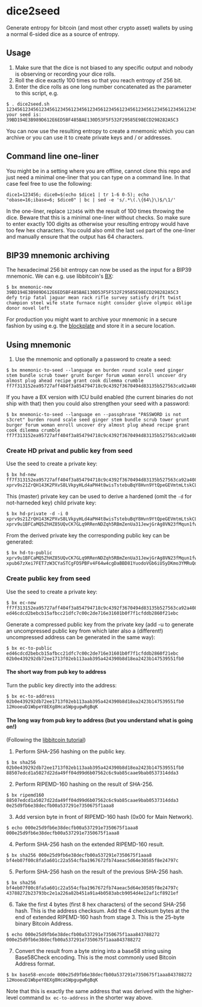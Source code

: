 # dice2seed
Generate entropy for bitcoin (and most other crypto asset) wallets by using a normal 6-sided dice as a source of entropy.

## Usage
1. Make sure that the dice is not biased to any specific output and nobody is observing or recording your dice rolls.
2. Roll the dice exactly 100 times so that you reach entropy of 256 bit.
3. Enter the dice rolls as one long number concatenated as the parameter to this script, e.g.
```
$ . dice2seed.sh 1234561234561234561234561234561234561234561234561234561234561234561234561234561234561234561234561234
your seed is:
39BD194E3B989D612E6ED5BF485BAE130D53F5F532F29585E98ECD298282A5C3
```
You can now use the resulting entropy to create a mnemonic which you can archive or you can use it to create private keys and / or addresses.

## Command line one-liner
You might be in a setting where you are offline, cannot clone this repo and just need a minimal one-liner that you can type on a command line. In that case feel free to use the following:
```
dice1=123456; dice0=$(echo $dice1 | tr 1-6 0-5); echo "obase=16;ibase=6; $dice0" | bc | sed -e 's/.*\(.\{64\}\)$/\1/'
```

In the one-liner, replace `123456` with the result of 100 times throwing the dice. Beware that this is a minimal one-liner without checks. So make sure to enter exactly 100 digits as otherwise your resulting entropy would have too few hex characters. You could also omit the last `sed` part of the one-liner and manually ensure that the output has 64 characters.

## BIP39 mnemonic archiving
The hexadecimal 256 bit entropy can now be used as the input for a BIP39 mnemonic. We can e.g. use libbitcoin's [BX](https://github.com/libbitcoin/libbitcoin-explorer/wiki/bx-mnemonic-new):
```
$ bx mnemonic-new 39BD194E3B989D612E6ED5BF485BAE130D53F5F532F29585E98ECD298282A5C3
defy trip fatal jaguar mean rack rifle survey satisfy drift twist champion steel wife state furnace night consider glove olympic oblige donor novel left
```
For production you might want to archive your mnemonic in a secure fashion by using e.g. the [blockplate](https://www.blockplate.com/) and store it in a secure location.

## Using mnemonic
1. Use the mnemonic and optionally a password to create a seed:
```
$ bx mnemonic-to-seed --language en burden round scale seed ginger stem bundle scrub tower grunt burger forum woman enroll uncover dry almost plug ahead recipe grant cook dilemma crumble
ff7f313152ea95727aff404f3a854794718c9c4392f3670494d83135b527563ca92a4080fb0923d8bc36a9a6177fff2995cf3653ea27ba0e525684b03fdd0f74
```
If you have a BX version with ICU build enabled (the current binaries do not ship with that) then you could also strengthen your seed with a password:
```
$ bx mnemonic-to-seed --language en --passphrase "PASSWORD is not s3cret" burden round scale seed ginger stem bundle scrub tower grunt burger forum woman enroll uncover dry almost plug ahead recipe grant cook dilemma crumble
ff7f313152ea95727aff404f3a854794718c9c4392f3670494d83135b527563ca92a4080fb0923d8bc36a9a6177fff2995cf3653ea27ba0e525684b03fdd0f74
```

### Create HD privat and public key from seed
Use the seed to create a private key:
```
$ bx hd-new ff7f313152ea95727aff404f3a854794718c9c4392f3670494d83135b527563ca92a4080fb0923d8bc36a9a6177fff2995cf3653ea27ba0e525684b03fdd0f74
xprv9s21ZrQH143K2PXvS8LVkpyHLd4aPH4t8wisTstebuBqY8Hvn9YtQpeGEVmtmLtskCLcEvKuMcaBZ7o9k6UEvNyVBPFELPXn2Yvos4ipoMa
```

This (master) private key can be used to derive a hardened (omit the `-d` for not-harneded key) child private key:
```
$ bx hd-private -d -i 0 xprv9s21ZrQH143K2PXvS8LVkpyHLd4aPH4t8wisTstebuBqY8Hvn9YtQpeGEVmtmLtskCLcEvKuMcaBZ7o9k6UEvNyVBPFELPXn2Yvos4ipoMa
xprv9u1BFCaMQ5ZhHZ85UQvCK7GLq9RRenNDZqh5RBmZenUa31JewjGrAg8VN23fMqun1fwmFKtAQYtWopovLbLtPu5BzRQp2mqP3Kghce2pC3D
```

From the derived private key the corresponding public key can be generated:
```
$ bx hd-to-public xprv9u1BFCaMQ5ZhHZ85UQvCK7GLq9RRenNDZqh5RBmZenUa31JewjGrAg8VN23fMqun1fwmFKtAQYtWopovLbLtPu5BzRQp2mqP3Kghce2pC3D
xpub67zXei7FET7zW3CYaSTCgFD5PBFv4F64w4cgDaBBD81YuodoVGb6iUSyDKmo3YMRuQdDx7ffL3WYM6M6xJka5EiXTyM3fKALy698dgbWd9L
```

### Create public key from seed
Use the seed to create a private key:
```
$ bx ec-new ff7f313152ea95727aff404f3a854794718c9c4392f3670494d83135b527563ca92a4080fb0923d8bc36a9a6177fff2995cf3653ea27ba0e525684b03fdd0f74
ed46cdcd2bebcb15afbcc21dfc7c00c2de716e31601b0f7f1cfddb2860f21ebc
```

Generate a compressed public key from the private key (add -u to generate an uncompressed public key from which later also a (different!) uncompressed address can be generated in the same way):
```
$ bx ec-to-public ed46cdcd2bebcb15afbcc21dfc7c00c2de716e31601b0f7f1cfddb2860f21ebc
02b0e439292db72ee1713f02eb113aab395a424390b8d18ea2423b147539551fb0
```
#### The short way from pub key to address

Turn the public key directly into the address:
```
$ bx ec-to-address 02b0e439292db72ee1713f02eb113aab395a424390b8d18ea2423b147539551fb0
12HooeuD1WbpeY8EXg8HcaSWpgugwRgBqK
```

#### The long way from pub key to address (but you understand what is going on!)
(Following the [libbitcoin tutorial](https://github.com/libbitcoin/libbitcoin-explorer/wiki/Payment-Address-Deconstruction))

1. Perform SHA-256 hashing on the public key.
```
$ bx sha256 02b0e439292db72ee1713f02eb113aab395a424390b8d18ea2423b147539551fb0
88507edcd1a5027d22da49ff04d99d6b07562c6c9ab85caae9bab0537314dda3
```
2. Perform RIPEMD-160 hashing on the result of SHA-256.
```
$ bx ripemd160 88507edcd1a5027d22da49ff04d99d6b07562c6c9ab85caae9bab0537314dda3
0e25d9fb6e38decfb00a537291e7350675f1aaa8
```
3. Add version byte in front of RIPEMD-160 hash (0x00 for Main Network).
```
$ echo 000e25d9fb6e38decfb00a537291e7350675f1aaa8
000e25d9fb6e38decfb00a537291e7350675f1aaa8
```
4. Perform SHA-256 hash on the extended RIPEMD-160 result.
```
$ bx sha256 000e25d9fb6e38decfb00a537291e7350675f1aaa8
bf4eb07f00c8fa5a601c22a554cfba1967672fb74aeac5d64e30585f8e24797c
```
5. Perform SHA-256 hash on the result of the previous SHA-256 hash.
```
$ bx sha256 bf4eb07f00c8fa5a601c22a554cfba1967672fb74aeac5d64e30585f8e24797c
43788272b23793bc2e1a226a82b451a91a4b0583abcb9054d4e12af1cf8921ef
```
6. Take the first 4 bytes (first 8 hex characters) of the second SHA-256 hash. This is the address checksum. Add the 4 checksum bytes at the end of extended RIPEMD-160 hash from stage 3. This is the 25-byte binary Bitcoin Address.
```
$ echo 000e25d9fb6e38decfb00a537291e7350675f1aaa843788272
000e25d9fb6e38decfb00a537291e7350675f1aaa843788272
```
7. Convert the result from a byte string into a base58 string using Base58Check encoding. This is the most commonly used Bitcoin Address format.
```
$ bx base58-encode 000e25d9fb6e38decfb00a537291e7350675f1aaa843788272
12HooeuD1WbpeY8EXg8HcaSWpgugwRgBqK
```
Note that this is exactly the same address that was derived with the higher-level command `bx ec-to-address` in the shorter way above.

